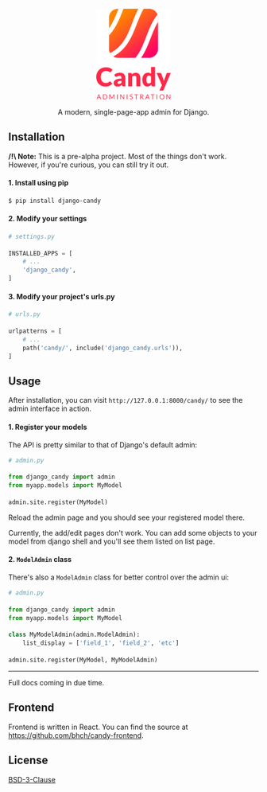 <p align="center">
    <img src="django_candy/static/django_candy/img/logo-splash.png" width="150" alt="Django Candy icon">
</p>

<p align="center">
    A modern, single-page-app admin for Django.
</p>

## Installation

**/!\ Note:** This is a pre-alpha project. Most of the things don't work. 
However, if you're curious, you can still try it out.

#### 1. Install using pip

```sh
$ pip install django-candy
```

#### 2. Modify your settings

```python
# settings.py

INSTALLED_APPS = [
    # ...
    'django_candy',
]
```

#### 3. Modify your project's urls.py

```python
# urls.py

urlpatterns = [
    # ...
    path('candy/', include('django_candy.urls')),
]
```

## Usage

After installation, you can visit `http://127.0.0.1:8000/candy/` to see the 
admin interface in action.

#### 1. Register your models

The API is pretty similar to that of Django's default admin:

```python
# admin.py

from django_candy import admin
from myapp.models import MyModel

admin.site.register(MyModel)
```

Reload the admin page and you should see your registered model there.

Currently, the add/edit pages don't work. You can add some objects to your 
model from django shell and you'll see them listed on list page.

#### 2. `ModelAdmin` class

There's also a `ModelAdmin` class for better control over the admin ui:

```python
# admin.py

from django_candy import admin
from myapp.models import MyModel

class MyModelAdmin(admin.ModelAdmin):
    list_display = ['field_1', 'field_2', 'etc']

admin.site.register(MyModel, MyModelAdmin)
```

---

Full docs coming in due time.

## Frontend

Frontend is written in React. You can find the source at https://github.com/bhch/candy-frontend.


## License

[BSD-3-Clause](LICENSE.txt)